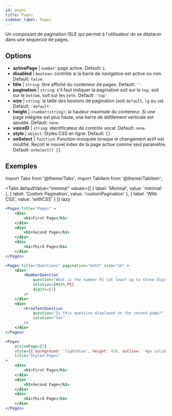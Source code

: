 ```yaml
---
id: pages 
title: Pages
sidebar_label: Pages
---
```


Un composant de pagination ISLE qui permet à l'utilisateur de se déplacer dans une séquence de pages.

## Options

* __activePage__ | `number`: page active. Default: `1`.
* __disabled__ | `boolean`: contrôle si la barre de navigation est active ou non. Default: `false`.
* __title__ | `string`: titre affiché du conteneur de pages. Default: `''`.
* __pagination__ | `string`: s'il faut indiquer la pagination soit sur le `top`, soit sur le `bottom`, soit sur les `both`. Default: `'top'`.
* __size__ | `string`: la taille des boutons de pagination (soit `default`, `lg` ou `sm`). Default: `'default'`.
* __height__ | `(number|string)`: la hauteur maximale du conteneur. Si une page intégrée est plus haute, une barre de défilement verticale est ajoutée. Default: `none`.
* __voiceID__ | `string`: identificateur de contrôle vocal. Default: `none`.
* __style__ | `object`: Styles CSS en ligne. Default: `{}`.
* __onSelect__ | `function`: Fonction invoquée lorsque le changement actif est modifié. Reçoit le nouvel index de la page active comme seul paramètre. Default: `onSelect() {}`.


## Exemples

import Tabs from '@theme/Tabs';
import TabItem from '@theme/TabItem';

<Tabs
    defaultValue="minimal"
    values={[
        { label: 'Minimal', value: 'minimal' },
        { label: 'Custom Pagination', value: 'customPagination' },
        { label: 'With CSS', value: 'withCSS' }
    ]}
    lazy
>

<TabItem value="minimal">

```jsx live
<Pages title="Pages" >
    <div>
        <h1>First Page</h1>
    </div>
    <div>
        <h1>Second Page</h1>
    </div>
    <div>
        <h1>Third Page</h1>
    </div>
</Pages>
```

</TabItem>

<TabItem value="customPagination" >

```jsx live
<Pages title="Questions" pagination="both" size="sm" >
    <div>
        <NumberQuestion
            question="What is the number PI (at least up to three digits after the decimal point)?"
            solution={Math.PI}
            digits={3}
        />
    </div>
    <div>
        <FreeTextQuestion 
            question="Is this question displayed on the second page?"
            solution="Yes" 
        />
    </div>
</Pages>
```
</TabItem>

<TabItem value="withCSS">

```jsx live
<Pages 
    activePage={2}
    style={{ background: 'lightblue', height: 420, outline: '4px solid black' }} 
    title="Styled Pages"
>
    <div>
        <h1>First Page</h1>
    </div>
    <div>
        <h1>Second Page</h1>
    </div>
    <div>
        <h1>Third Page</h1>
    </div>
</Pages>
```

</TabItem>

</Tabs>

